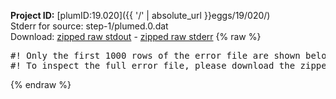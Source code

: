 **Project ID:** [plumID:19.020]({{ '/' | absolute_url }}eggs/19/020/)  
Stderr for source:  step-1/plumed.0.dat   
Download: [zipped raw stdout](plumed.0.dat.plumed.stdout.txt.zip) - [zipped raw stderr](plumed.0.dat.plumed.stderr.txt.zip) 
{% raw %}
<pre>
#! Only the first 1000 rows of the error file are shown below
#! To inspect the full error file, please download the zipped raw stderr file above
</pre>
{% endraw %}
